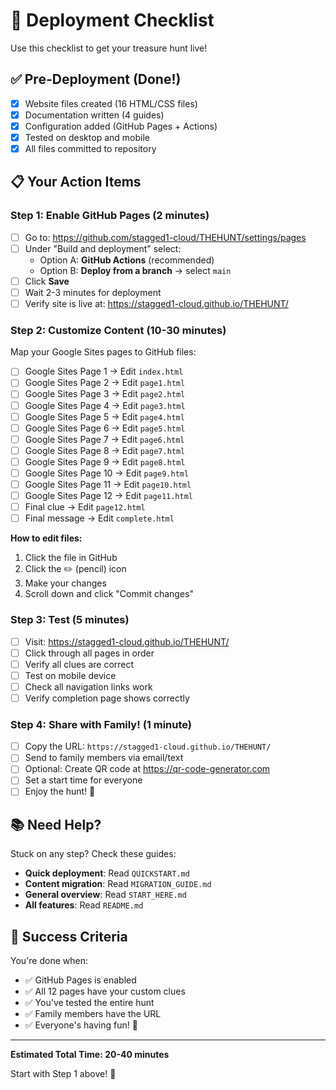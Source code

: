 # 🎄 Deployment Checklist

Use this checklist to get your treasure hunt live!

## ✅ Pre-Deployment (Done!)

- [x] Website files created (16 HTML/CSS files)
- [x] Documentation written (4 guides)
- [x] Configuration added (GitHub Pages + Actions)
- [x] Tested on desktop and mobile
- [x] All files committed to repository

## 📋 Your Action Items

### Step 1: Enable GitHub Pages (2 minutes)

- [ ] Go to: https://github.com/stagged1-cloud/THEHUNT/settings/pages
- [ ] Under "Build and deployment" select:
  - Option A: **GitHub Actions** (recommended)
  - Option B: **Deploy from a branch** → select `main`
- [ ] Click **Save**
- [ ] Wait 2-3 minutes for deployment
- [ ] Verify site is live at: https://stagged1-cloud.github.io/THEHUNT/

### Step 2: Customize Content (10-30 minutes)

Map your Google Sites pages to GitHub files:

- [ ] Google Sites Page 1 → Edit `index.html`
- [ ] Google Sites Page 2 → Edit `page1.html`
- [ ] Google Sites Page 3 → Edit `page2.html`
- [ ] Google Sites Page 4 → Edit `page3.html`
- [ ] Google Sites Page 5 → Edit `page4.html`
- [ ] Google Sites Page 6 → Edit `page5.html`
- [ ] Google Sites Page 7 → Edit `page6.html`
- [ ] Google Sites Page 8 → Edit `page7.html`
- [ ] Google Sites Page 9 → Edit `page8.html`
- [ ] Google Sites Page 10 → Edit `page9.html`
- [ ] Google Sites Page 11 → Edit `page10.html`
- [ ] Google Sites Page 12 → Edit `page11.html`
- [ ] Final clue → Edit `page12.html`
- [ ] Final message → Edit `complete.html`

**How to edit files:**
1. Click the file in GitHub
2. Click the ✏️ (pencil) icon
3. Make your changes
4. Scroll down and click "Commit changes"

### Step 3: Test (5 minutes)

- [ ] Visit: https://stagged1-cloud.github.io/THEHUNT/
- [ ] Click through all pages in order
- [ ] Verify all clues are correct
- [ ] Test on mobile device
- [ ] Check all navigation links work
- [ ] Verify completion page shows correctly

### Step 4: Share with Family! (1 minute)

- [ ] Copy the URL: `https://stagged1-cloud.github.io/THEHUNT/`
- [ ] Send to family members via email/text
- [ ] Optional: Create QR code at https://qr-code-generator.com
- [ ] Set a start time for everyone
- [ ] Enjoy the hunt! 🎁

## 📚 Need Help?

Stuck on any step? Check these guides:

- **Quick deployment**: Read `QUICKSTART.md`
- **Content migration**: Read `MIGRATION_GUIDE.md`
- **General overview**: Read `START_HERE.md`
- **All features**: Read `README.md`

## 🎯 Success Criteria

You're done when:
- ✅ GitHub Pages is enabled
- ✅ All 12 pages have your custom clues
- ✅ You've tested the entire hunt
- ✅ Family members have the URL
- ✅ Everyone's having fun! 🎄

---

**Estimated Total Time: 20-40 minutes**

Start with Step 1 above! 🚀
